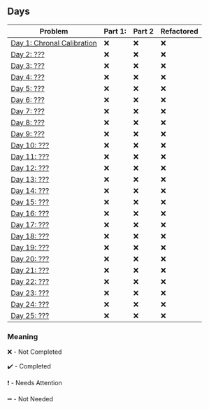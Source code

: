 ## Days

| Problem | Part 1: | Part 2 | Refactored |
| ------- | ------- | ------ | ---------- |
| [Day 1: Chronal Calibration](2018day1) | :x: | :x: | :x: |
| [Day 2: ???](.) | :x: | :x: | :x: |
| [Day 3: ???](.) | :x: | :x: | :x: |
| [Day 4: ???](.) | :x: | :x: | :x: |
| [Day 5: ???](.) | :x: | :x: | :x: |
| [Day 6: ???](.) | :x: | :x: | :x: |
| [Day 7: ???](.) | :x: | :x: | :x: |
| [Day 8: ???](.) | :x: | :x: | :x: |
| [Day 9: ???](.) | :x: | :x: | :x: |
| [Day 10: ???](.) | :x: | :x: | :x: |
| [Day 11: ???](.) | :x: | :x: | :x: |
| [Day 12: ???](.) | :x: | :x: | :x: |
| [Day 13: ???](.) | :x: | :x: | :x: |
| [Day 14: ???](.) | :x: | :x: | :x: |
| [Day 15: ???](.) | :x: | :x: | :x: |
| [Day 16: ???](.) | :x: | :x: | :x: |
| [Day 17: ???](.) | :x: | :x: | :x: |
| [Day 18: ???](.) | :x: | :x: | :x: |
| [Day 19: ???](.) | :x: | :x: | :x: |
| [Day 20: ???](.) | :x: | :x: | :x: |
| [Day 21: ???](.) | :x: | :x: | :x: |
| [Day 22: ???](.) | :x: | :x: | :x: |
| [Day 23: ???](.) | :x: | :x: | :x: |
| [Day 24: ???](.) | :x: | :x: | :x: |
| [Day 25: ???](.) | :x: | :x: | :x: |

### Meaning

:x: - Not Completed

:heavy_check_mark: - Completed

:heavy_exclamation_mark: - Needs Attention

:heavy_minus_sign: - Not Needed
